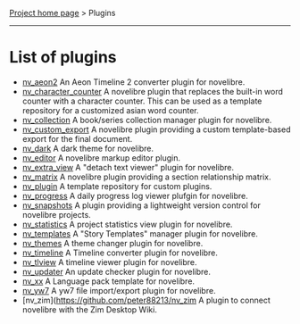 [Project home page](../) > Plugins

---

# List of plugins

-  [nv_aeon2](https://github.com/peter88213/nv_aeon2/) An Aeon Timeline 2 converter plugin for novelibre.
-  [nv_character_counter](https://github.com/peter88213/nv_character_counter/) A novelibre plugin that replaces the built-in word counter with a character counter.
   This can be used as a template repository for a customized asian word counter.
-  [nv_collection](https://github.com/peter88213/nv_collection/) A book/series collection manager plugin for novelibre.
-  [nv_custom_export](https://github.com/peter88213/nv_custom_export/) A novelibre plugin providing a custom template-based export for the final document. 
-  [nv_dark](https://github.com/peter88213/nv_dark/) A dark theme for novelibre.
-  [nv_editor](https://github.com/peter88213/nv_editor/) A novelibre markup editor plugin.
-  [nv_extra_view](https://github.com/peter88213/nv_extra_view/) A "detach text viewer" plugin for novelibre.
-  [nv_matrix](https://github.com/peter88213/nv_matrix/) A novelibre plugin providing a section relationship matrix. 
-  [nv_plugin](https://github.com/peter88213/nv_plugin/) A template repository for custom plugins.
-  [nv_progress](https://github.com/peter88213/nv_progress/) A daily progress log viewer plufgin for novelibre.
-  [nv_snapshots](https://github.com/peter88213/nv_snapshots/) A plugin providing a lightweight version control for novelibre projects.
-  [nv_statistics](https://github.com/peter88213/nv_statistics/) A project statistics view plugin for novelibre.
-  [nv_templates](https://github.com/peter88213/nv_templates/) A "Story Templates" manager plugin for novelibre.
-  [nv_themes](https://github.com/peter88213/nv_themes/) A theme changer plugin for novelibre.
-  [nv_timeline](https://github.com/peter88213/nv_timeline/) A Timeline converter plugin for novelibre.
-  [nv_tlview](https://github.com/peter88213/nv_tlview/) A timeline viewer plugin for novelibre.
-  [nv_updater](https://github.com/peter88213/nv_updater/) An update checker plugin for novelibre.
-  [nv_xx](https://github.com/peter88213/nv_xx/) A Language pack template for novelibre.
-  [nv_yw7](https://github.com/peter88213/nv_yw7/) A yw7 file import/export plugin for novelibre.
-  [nv_zim](https://github.com/peter88213/nv_zim A plugin to connect novelibre with the Zim Desktop Wiki.

